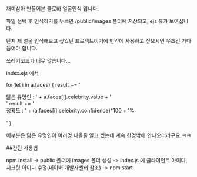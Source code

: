재미삼아 만들어본 클로바 얼굴인식 입니다.

파일 선택 후 인식하기를 누르면 /public/images 폴더에 저장되고, ejs 뷰가 보여집니다.

단지 제 얼굴 인식해보고 싶었던 프로젝트이기에 만약에 사용하고 싶으시면 무조건 가다듬어야 합니다.

쓰레기코드가 너무 많습니다...

index.ejs 에서 

for(let i in a.faces) {
      result += '<div>닮은 유명인 : ' + a.faces[i].celebrity.value + '</div>'
      result += '<div>정확도 : ' + (a.faces[i].celebrity.confidence)*100 + '%</div><br>'
    }
    
이부분은 닮은 유명인이 여러명 나올줄 알고 썼는데 계속 한명밖에 안나오더라구요.ㅋㅋ

##간단 사용법

npm install
->
public 폴더에 images 폴더 생성
->
index.js 에 클라이언트 아이디, 시크릿 아이디 수정(네이버 개발자센터 참조)
->
npm start
